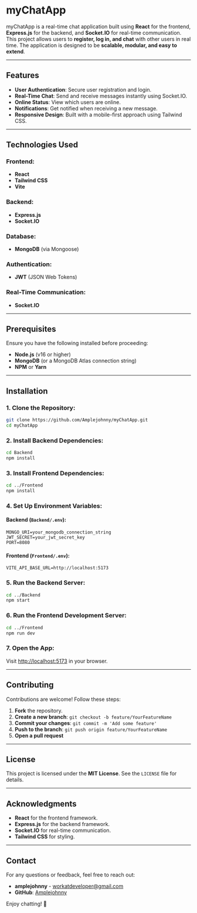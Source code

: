 # myChatApp

myChatApp is a real-time chat application built using **React** for the frontend, **Express.js** for the backend, and **Socket.IO** for real-time communication. This project allows users to **register, log in, and chat** with other users in real time. The application is designed to be **scalable, modular, and easy to extend**.

---

## Features
- **User Authentication**: Secure user registration and login.
- **Real-Time Chat**: Send and receive messages instantly using Socket.IO.
- **Online Status**: View which users are online.
- **Notifications**: Get notified when receiving a new message.
- **Responsive Design**: Built with a mobile-first approach using Tailwind CSS.

---

## Technologies Used
### Frontend:
- **React**
- **Tailwind CSS**
- **Vite**

### Backend:
- **Express.js**
- **Socket.IO**

### Database:
- **MongoDB** (via Mongoose)

### Authentication:
- **JWT** (JSON Web Tokens)

### Real-Time Communication:
- **Socket.IO**

---

## Prerequisites
Ensure you have the following installed before proceeding:
- **Node.js** (v16 or higher)
- **MongoDB** (or a MongoDB Atlas connection string)
- **NPM** or **Yarn**

---

## Installation

### 1. Clone the Repository:
```bash
git clone https://github.com/Amplejohnny/myChatApp.git
cd myChatApp
```

### 2. Install Backend Dependencies:
```bash
cd Backend
npm install
```

### 3. Install Frontend Dependencies:
```bash
cd ../Frontend
npm install
```

### 4. Set Up Environment Variables:
#### Backend (`Backend/.env`):
```env
MONGO_URI=your_mongodb_connection_string
JWT_SECRET=your_jwt_secret_key
PORT=8080
```

#### Frontend (`Frontend/.env`):
```env
VITE_API_BASE_URL=http://localhost:5173
```

### 5. Run the Backend Server:
```bash
cd ../Backend
npm start
```

### 6. Run the Frontend Development Server:
```bash
cd ../Frontend
npm run dev
```

### 7. Open the App:
Visit [http://localhost:5173](http://localhost:5173) in your browser.

---

## Contributing
Contributions are welcome! Follow these steps:
1. **Fork** the repository.
2. **Create a new branch**: `git checkout -b feature/YourFeatureName`
3. **Commit your changes**: `git commit -m 'Add some feature'`
4. **Push to the branch**: `git push origin feature/YourFeatureName`
5. **Open a pull request**

---

## License
This project is licensed under the **MIT License**. See the `LICENSE` file for details.

---

## Acknowledgments
- **React** for the frontend framework.
- **Express.js** for the backend framework.
- **Socket.IO** for real-time communication.
- **Tailwind CSS** for styling.

---

## Contact
For any questions or feedback, feel free to reach out:

- **amplejohnny** - workatdeveloper@gmail.com
- **GitHub**: [Amplejohnny](https://github.com/Amplejohnny)

Enjoy chatting! 🚀

